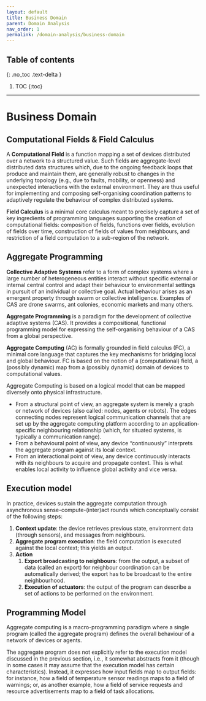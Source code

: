```yaml
---
layout: default
title: Business Domain
parent: Domain Analysis
nav_order: 1
permalink: /domain-analysis/business-domain
---
```

## Table of contents
{: .no_toc .text-delta }
1. TOC
{:toc}
---
# Business Domain


## Computational Fields & Field Calculus
A **Computational Field** is a function mapping a set of devices distributed over a network to a structured value. Such fields are aggregate-level distributed data structures which, due to the ongoing feedback loops that produce and maintain them, are generally robust to changes in the underlying topology (e.g., due to faults, mobility, or openness) and unexpected interactions with the external environment. They are thus useful for implementing and composing self-organising coordination patterns to adaptively regulate the behaviour of complex distributed systems.

**Field Calculus** is a minimal core calculus meant to precisely capture a set of key ingredients of programming languages supporting the creation of computational fields: composition of fields, functions over fields, evolution of fields over time, construction of fields of values from neighbours, and restriction of a field computation to a sub-region of the network.

## Aggregate Programming

**Collective Adaptive Systems** refer to a form of complex systems where a large number of heterogeneous entities interact without specific external or internal central control and adapt their behaviour to environmental settings in pursuit of an individual or collective goal. Actual behaviour arises as an emergent property through swarm or collective intelligence.
Examples of CAS are drone swarms, ant colonies, economic markets and many others.

**Aggregate Programming** is a paradigm for the development of collective adaptive systems (CAS). It provides a compositional, functional programming model for expressing the self-organising behaviour of a CAS from a global perspective.

**Aggregate Computing** (AC) is formally grounded in field calculus (FC), a minimal core language that captures the key mechanisms for bridging local and global behaviour. FC is based on the notion of a (computational) field, a (possibly dynamic) map from a (possibly dynamic) domain of devices to computational values.

Aggregate Computing is based on a logical model that can be mapped diversely onto physical infrastructure.

* From a structural point of view, an aggregate system is merely a graph or network of devices (also called: nodes, agents or robots). The edges connecting nodes represent logical communication channels that are set up by the aggregate computing platform according to an application-specific neighbouring relationship (which, for situated systems, is typically a communication range).
* From a behavioural point of view, any device “continuously” interprets the aggregate program against its local context.
* From an interactional point of view, any device continuously interacts with its neighbours to acquire and propagate context. This is what enables local activity to influence global activity and vice versa.

## Execution model

In practice, devices sustain the aggregate computation through asynchronous sense-compute-(inter)act rounds which conceptually consist of the following steps:

1. **Context update**: the device retrieves previous state, environment data (through sensors), and messages from neighbours.
2. **Aggregate program execution**: the field computation is executed against the local context; this yields an output.
3. **Action**
    1. **Export broadcasting to neighbours**: from the output, a subset of data (called an export) for neighbour coordination can be automatically derived; the export has to be broadcast to the entire neighbourhood.
    2. **Execution of actuators**: the output of the program can describe a set of actions to be performed on the environment.

## Programming Model

Aggregate computing is a macro-programming paradigm where a single program (called the aggregate program) defines the overall behaviour of a network of devices or agents.

The aggregate program does not explicitly refer to the execution model discussed in the previous section, i.e., it somewhat abstracts from it (though in some cases it may assume that the execution model has certain characteristics). Instead, it expresses how input fields map to output fields: for instance, how a field of temperature sensor readings maps to a field of warnings; or, as another example, how a field of service requests and resource advertisements map to a field of task allocations.